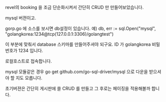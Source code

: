 revel의 booking 을 조금 단순화시켜서 간단히 CRUD 만 만들어보았습니다.

mysql 버젼이고. 

gorp.go 에 소스를 보시면 db설정이 있습니다. 예)
db, err := sql.Open("mysql", "golangkorea:1234@tcp(127.0.0.1:3306)/golangtest")

이 부분에 맞춰서 database 스키마를 만들어주셔야 되구요. 
ID 가 golangkorea 
비밀번호가 1234 입니다. 

로컬호스트로 접속합니다.

mysql 모듈같은 경우 go get github.com/go-sql-driver/mysql
으로 다운을 받으셔야 할 지도 모릅니다. 

초기버젼은 간단히 게시판에 쓸 CRUD 를 만들고 그 후로는 페이징을 적용해볼까 합니다. 